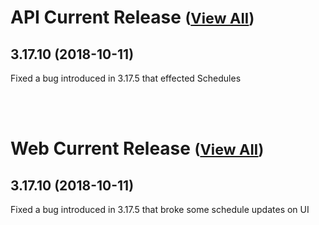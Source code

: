 
# API Current Release <small>([View All](/API.md))</small>
## 3.17.10 (2018-10-11)
Fixed a bug introduced in 3.17.5 that effected Schedules 

<br><br>
# Web Current Release <small>([View All](/Web.md))</small>
## 3.17.10 (2018-10-11)
Fixed a bug introduced in 3.17.5 that broke some schedule updates on UI

  